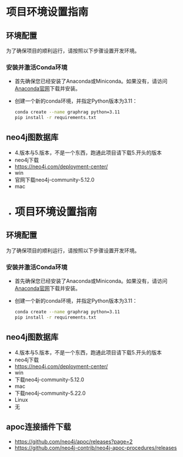 # 项目环境设置指南

## 环境配置

为了确保项目的顺利运行，请按照以下步骤设置开发环境。

### 安装并激活Conda环境

- 首先确保您已经安装了Anaconda或Miniconda。如果没有，请访问[Anaconda官网](https://www.anaconda.com/products/distribution)下载并安装。
- 创建一个新的conda环境，并指定Python版本为3.11：

  ```bash
  conda create --name graphrag python=3.11
  pip install -r requirements.txt 
  ```
## neo4j图数据库
- 4.版本与5.版本，不是一个东西，跑通此项目请下载5.开头的版本
- neo4j下载
- https://neo4j.com/deployment-center/
- win
- 官网下载neo4j-community-5.12.0
- mac
- # 项目环境设置指南

## 环境配置

为了确保项目的顺利运行，请按照以下步骤设置开发环境。

### 安装并激活Conda环境

- 首先确保您已经安装了Anaconda或Miniconda。如果没有，请访问[Anaconda官网](https://www.anaconda.com/products/distribution)下载并安装。
- 创建一个新的conda环境，并指定Python版本为3.11：

  ```bash
  conda create --name graphrag python=3.11
  pip install -r requirements.txt 
  ```
## neo4j图数据库
- 4.版本与5.版本，不是一个东西，跑通此项目请下载5.开头的版本
- neo4j下载
- https://neo4j.com/deployment-center/
- win
- 下载neo4j-community-5.12.0
- mac
- 下载neo4j-community-5.22.0
- Linux
- 无
## apoc连接插件下载
- https://github.com/neo4j/apoc/releases?page=2
- https://github.com/neo4j-contrib/neo4j-apoc-procedures/releases
